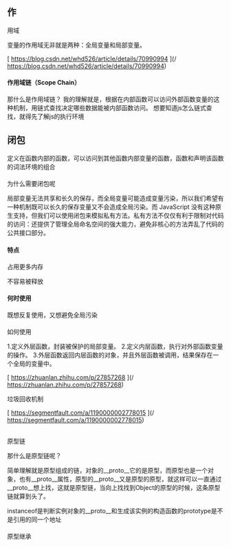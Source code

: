 ## 作用域

变量的作用域无非就是两种：全局变量和局部变量。

[https://blog.csdn.net/whd526/article/details/70990994](/ https://blog.csdn.net/whd526/article/details/70990994)

#### 作用域链（Scope Chain）

那什么是作用域链？ 我的理解就是，根据在内部函数可以访问外部函数变量的这种机制，用链式查找决定哪些数据能被内部函数访问。 想要知道js怎么链式查找，就得先了解js的执行环境



## 闭包

定义在函数内部的函数，可以访问到其他函数内部变量的函数，函数和声明该函数的词法环境的组合

#### 为什么需要闭包呢

局部变量无法共享和长久的保存，而全局变量可能造成变量污染，所以我们希望有一种机制既可以长久的保存变量又不会造成全局污染。而 JavaScript 没有这种原生支持，但我们可以使用闭包来模拟私有方法。私有方法不仅仅有利于限制对代码的访问：还提供了管理全局命名空间的强大能力，避免非核心的方法弄乱了代码的公共接口部分。

#### 特点

占用更多内存

不容易被释放

#### 何时使用

既想反复使用，又想避免全局污染

#### 如何使用

1.定义外层函数，封装被保护的局部变量。 2.定义内层函数，执行对外部函数变量的操作。 3.外层函数返回内层函数的对象，并且外层函数被调用，结果保存在一个全局的变量中。

[https://zhuanlan.zhihu.com/p/27857268](/ https://zhuanlan.zhihu.com/p/27857268)

垃圾回收机制

[https://segmentfault.com/a/1190000002778015](/ https://segmentfault.com/a/1190000002778015)

## 原型链

那什么是原型链呢？

简单理解就是原型组成的链，对象的\_\_proto\_\_它的是原型，而原型也是一个对象，也有\_\_proto\_\_属性，原型的\_\_proto\_\_又是原型的原型，就这样可以一直通过\_\_proto\_\_想上找，这就是原型链，当向上找找到Object的原型的时候，这条原型链就算到头了。

instanceof是判断实例对象的\_\_proto\_\_和生成该实例的构造函数的prototype是不是引用的同一个地址

#### 原型继承



